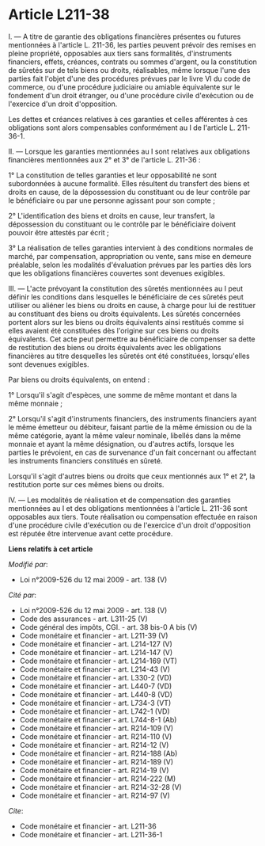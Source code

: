 # Article L211-38

I. ― A titre de garantie des obligations financières présentes ou futures mentionnées à l'article L. 211-36, les parties
peuvent prévoir des remises en pleine propriété, opposables aux tiers sans formalités, d'instruments financiers, effets,
créances, contrats ou sommes d'argent, ou la constitution de sûretés sur de tels biens ou droits, réalisables, même lorsque
l'une des parties fait l'objet d'une des procédures prévues par le livre VI du code de commerce, ou d'une procédure
judiciaire ou amiable équivalente sur le fondement d'un droit étranger, ou d'une procédure civile d'exécution ou de
l'exercice d'un droit d'opposition. 

Les dettes et créances relatives à ces garanties et celles afférentes à ces obligations sont alors compensables conformément
au I de l'article L. 211-36-1. 

II. ― Lorsque les garanties mentionnées au I sont relatives aux obligations financières mentionnées aux 2° et 3° de l'article
L. 211-36 : 

1° La constitution de telles garanties et leur opposabilité ne sont subordonnées à aucune formalité. Elles résultent du
transfert des biens et droits en cause, de la dépossession du constituant ou de leur contrôle par le bénéficiaire ou par une
personne agissant pour son compte ; 

2° L'identification des biens et droits en cause, leur transfert, la dépossession du constituant ou le contrôle par le
bénéficiaire doivent pouvoir être attestés par écrit ; 

3° La réalisation de telles garanties intervient à des conditions normales de marché, par compensation, appropriation ou
vente, sans mise en demeure préalable, selon les modalités d'évaluation prévues par les parties dès lors que les obligations
financières couvertes sont devenues exigibles. 

III. ― L'acte prévoyant la constitution des sûretés mentionnées au I peut définir les conditions dans lesquelles le
bénéficiaire de ces sûretés peut utiliser ou aliéner les biens ou droits en cause, à charge pour lui de restituer au
constituant des biens ou droits équivalents. Les sûretés concernées portent alors sur les biens ou droits équivalents ainsi
restitués comme si elles avaient été constituées dès l'origine sur ces biens ou droits équivalents. Cet acte peut permettre
au bénéficiaire de compenser sa dette de restitution des biens ou droits équivalents avec les obligations financières au
titre desquelles les sûretés ont été constituées, lorsqu'elles sont devenues exigibles. 

Par biens ou droits équivalents, on entend : 

1° Lorsqu'il s'agit d'espèces, une somme de même montant et dans la même monnaie ; 

2° Lorsqu'il s'agit d'instruments financiers, des instruments financiers ayant le même émetteur ou débiteur, faisant partie
de la même émission ou de la même catégorie, ayant la même valeur nominale, libellés dans la même monnaie et ayant la même
désignation, ou d'autres actifs, lorsque les parties le prévoient, en cas de survenance d'un fait concernant ou affectant les
instruments financiers constitués en sûreté. 

Lorsqu'il s'agit d'autres biens ou droits que ceux mentionnés aux 1° et 2°, la restitution porte sur ces mêmes biens ou
droits. 

IV. ― Les modalités de réalisation et de compensation des garanties mentionnées au I et des obligations mentionnées à
l'article L. 211-36 sont opposables aux tiers. Toute réalisation ou compensation effectuée en raison d'une procédure civile
d'exécution ou de l'exercice d'un droit d'opposition est réputée être intervenue avant cette procédure.

**Liens relatifs à cet article**

_Modifié par_:

  - Loi n°2009-526 du 12 mai 2009 - art. 138 (V)

_Cité par_:

  - Loi n°2009-526 du 12 mai 2009 - art. 138 (V)
  - Code des assurances - art. L311-25 (V)
  - Code général des impôts, CGI. - art. 38 bis-0 A bis (V)
  - Code monétaire et financier - art. L211-39 (V)
  - Code monétaire et financier - art. L214-127 (V)
  - Code monétaire et financier - art. L214-147 (V)
  - Code monétaire et financier - art. L214-169 (VT)
  - Code monétaire et financier - art. L214-43 (V)
  - Code monétaire et financier - art. L330-2 (VD)
  - Code monétaire et financier - art. L440-7 (VD)
  - Code monétaire et financier - art. L440-8 (VD)
  - Code monétaire et financier - art. L734-3 (VT)
  - Code monétaire et financier - art. L742-1 (VD)
  - Code monétaire et financier - art. L744-8-1 (Ab)
  - Code monétaire et financier - art. R214-109 (V)
  - Code monétaire et financier - art. R214-110 (V)
  - Code monétaire et financier - art. R214-12 (V)
  - Code monétaire et financier - art. R214-188 (Ab)
  - Code monétaire et financier - art. R214-189 (V)
  - Code monétaire et financier - art. R214-19 (V)
  - Code monétaire et financier - art. R214-222 (M)
  - Code monétaire et financier - art. R214-32-28 (V)
  - Code monétaire et financier - art. R214-97 (V)

_Cite_:

  - Code monétaire et financier - art. L211-36
  - Code monétaire et financier - art. L211-36-1
